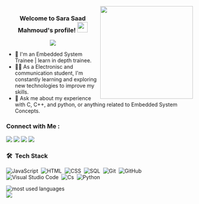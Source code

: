 
<img width="250" align="right" src="https://c.tenor.com/_DOBjnGspYAAAAAM/code-coding.gif">

<h3 align="center">
  Welcome to Sara Saad Mahmoud's profile!
  <img src="https://media.giphy.com/media/hvRJCLFzcasrR4ia7z/giphy.gif" width="28">
</h3>

<!-- Typing SVG by DenverCoder1 - https://github.com/DenverCoder1/readme-typing-svg -->
<p align="center">
  <a href="https://github.com/DenverCoder1/readme-typing-svg"><img src="https://readme-typing-svg.herokuapp.com/?lines=.Embedded%20System%20Trainee;Always%20learning%20new%20things&font=Fira%20Code&center=true&width=440&height=45&color=f75c7e&vCenter=true&size=22"></a>
</p> 

- 🏢 I'm an Embedded System Trainee | learn in depth trainee.
- 👨‍💻 As a Electronisc and communication student, I'm constantly learning and exploring new technologies to improve my skills.
- 💬 Ask me about my experience with C, C++, and python, or anything related to Embedded System Concepts.

### Connect with Me :

<a href="https://www.linkedin.com/in/sara-saad-b7565a2b9/" target="_blank"><img src="https://img.shields.io/badge/-Sara%20Saad-0077B5?style=for-the-badge&logo=Linkedin&logoColor=white"/></a>
<a href="https://codeforces.com/profile/Sara_Saad_Mahmoud"><img src="https://img.shields.io/badge/-Sara%20Saad-0077B5?style=for-the-badge&logo=Codforces&logoColor=white"/></a>
<a href="https://www.hackerrank.com/profile/sarasaadmahmoud1"><img src="https://img.shields.io/badge/-Sara%20Saad-0077B5?style=for-the-badge&logo=hakerrank&logoColor=white"/></a>
<a href="Sarasaadmahmoud146@gmail.com"><img src="https://img.shields.io/badge/-Sara%20Saad-0077B5?style=for-the-badge&logo=gmail&logoColor=white"/></a>

### 🛠 &nbsp;Tech Stack
![JavaScript](https://img.shields.io/badge/-JavaScript-05122A?style=flat&logo=javascript)&nbsp;
![HTML](https://img.shields.io/badge/-HTML-05122A?style=flat&logo=HTML5)&nbsp;
![CSS](https://img.shields.io/badge/-CSS-05122A?style=flat&logo=CSS3&logoColor=1572B6)&nbsp;
![SQL](https://img.shields.io/badge/-SQL-05122A?style=flat&logo=node.js&logoColor=339933)&nbsp;
![Git](https://img.shields.io/badge/-Git-05122A?style=flat&logo=git)&nbsp;
![GitHub](https://img.shields.io/badge/-GitHub-05122A?style=flat&logo=github)&nbsp;
![Visual Studio Code](https://img.shields.io/badge/-Visual%20Studio%20Code-05122A?style=flat&logo=visual-studio-code&logoColor=007ACC)&nbsp;
![Cs](https://img.shields.io/badge/-C%20sharp%20-05122A?style=flat&logo=dot-net)&nbsp;
![Python](https://img.shields.io/badge/-Python%20-05122A?style=flat&logo=python)&nbsp;




<img align="left" src="https://github-readme-stats.vercel.app/api/top-langs?username=BasmalaMohamad&show_icons=true&locale=en&layout=compact&theme=radical" alt="most used languages" />
<br>
<a href="https://komarev.com/ghpvc/?username=yousefdergham&style=for-the-badge">
    <img src="https://komarev.com/ghpvc/?username=yousefdergham&style=for-the-badge">
</a>
